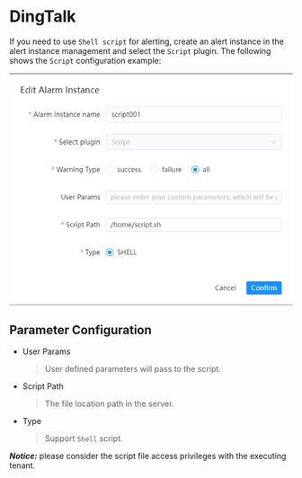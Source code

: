 # DingTalk

If you need to use `Shell script` for alerting, create an alert instance in the alert instance management and select the `Script` plugin. 
The following shows the `Script` configuration example:

![dingtalk-plugin](../../../../img/alert/script-plugin.png)

## Parameter Configuration

* User Params
  > User defined parameters will pass to the script.
* Script Path
  > The file location path in the server.
* Type
  > Support `Shell` script.

**_Notice:_** please consider the script file access privileges with the executing tenant.